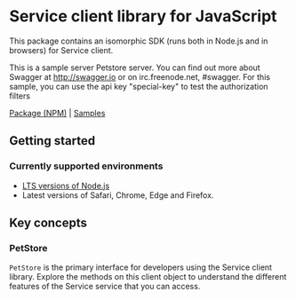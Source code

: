 # Service client library for JavaScript

This package contains an isomorphic SDK (runs both in Node.js and in browsers) for Service client.

This is a sample server Petstore server.  You can find out more about Swagger at <a href="http://swagger.io">http://swagger.io</a> or on irc.freenode.net, #swagger.  For this sample, you can use the api key "special-key" to test the authorization filters

[Package (NPM)](https://www.npmjs.com/package/@msinternal/petstore) |
[Samples](https://github.com/Azure-Samples/azure-samples-js-management)

## Getting started

### Currently supported environments

- [LTS versions of Node.js](https://nodejs.org/about/releases/)
- Latest versions of Safari, Chrome, Edge and Firefox.






## Key concepts

### PetStore

`PetStore` is the primary interface for developers using the Service client library. Explore the methods on this client object to understand the different features of the Service service that you can access.

